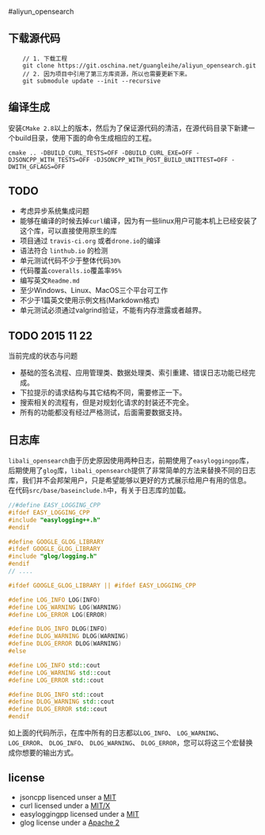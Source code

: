 #aliyun_opensearch

## 下载源代码

```
	// 1. 下载工程
	git clone https://git.oschina.net/guangleihe/aliyun_opensearch.git
	// 2. 因为项目中引用了第三方库资源，所以也需要更新下来。
	git submodule update --init --recursive
```

## 编译生成

安装`CMake 2.8`以上的版本，然后为了保证源代码的清洁，在源代码目录下新建一个build目录，使用下面的命令生成相应的工程。

``` 
cmake .. -DBUILD_CURL_TESTS=OFF -DBUILD_CURL_EXE=OFF -DJSONCPP_WITH_TESTS=OFF -DJSONCPP_WITH_POST_BUILD_UNITTEST=OFF -DWITH_GFLAGS=OFF
```


## TODO

- 考虑异步系统集成问题
- 能够在编译的时候去掉`curl`编译，因为有一些linux用户可能本机上已经安装了这个库，可以直接使用原生的库
- 项目通过 `travis-ci.org` 或者`drone.io`的编译
- 语法符合 `linthub.io` 的检测
- 单元测试代码不少于整体代码`30%`
- 代码覆盖`coveralls.io`覆盖率`95%`
- 编写英文`Readme.md`
- 至少Windows、Linux、MacOS三个平台可工作
- 不少于1篇英文使用示例文档(Markdown格式)
- 单元测试必须通过valgrind验证，不能有内存泄露或者越界。

## TODO 2015 11 22

当前完成的状态与问题

- 基础的签名流程、应用管理类、数据处理类、索引重建、错误日志功能已经完成。
- 下拉提示的请求结构与其它结构不同，需要修正一下。
- 搜索相关的流程有，但是对规划化请求的封装还不完全。
- 所有的功能都没有经过严格测试，后面需要数据支持。

## 日志库

`libali_opensearch`由于历史原因使用两种日志，前期使用了`easyloggingpp`库，后期使用了`glog`库，`libali_opensearch`提供了非常简单的方法来替换不同的日志库，我们并不会邦架用户，只是希望能够以更好的方式展示给用户有用的信息。
在代码`src/base/baseinclude.h`中，有关于日志库的加载。

```c++
//#define EASY_LOGGING_CPP
#ifdef EASY_LOGGING_CPP
#include "easylogging++.h"
#endif

#define GOOGLE_GLOG_LIBRARY
#ifdef GOOGLE_GLOG_LIBRARY
#include "glog/logging.h"
#endif
// ....

#ifdef GOOGLE_GLOG_LIBRARY || #ifdef EASY_LOGGING_CPP

#define LOG_INFO LOG(INFO)
#define LOG_WARNING LOG(WARNING)
#define LOG_ERROR LOG(ERROR)

#define DLOG_INFO DLOG(INFO)
#define DLOG_WARNING DLOG(WARNING)
#define DLOG_ERROR DLOG(WARNING)
#else

#define LOG_INFO std::cout
#define LOG_WARNING std::cout
#define LOG_ERROR std::cout

#define DLOG_INFO std::cout
#define DLOG_WARNING std::cout
#define DLOG_ERROR std::cout
#endif
```

如上面的代码所示，在库中所有的日志都以`LOG_INFO`、 `LOG_WARNING`、 `LOG_ERROR`、 `DLOG_INFO`、 `DLOG_WARNING`、 `DLOG_ERROR`，您可以将这三个宏替换成你想要的输出方式。

## license

- jsoncpp lisenced unser a [MIT](https://github.com/open-source-parsers/jsoncpp "MIT")
- curl licensed under a [MIT/X](http://curl.haxx.se/docs/copyright.html "MIT/X") 
- easyloggingpp licensed under a [MIT](https://github.com/easylogging/easyloggingpp "MIT")
- glog license under a [Apache 2](https://developers.google.com/open-source/devplat "Apache 2")